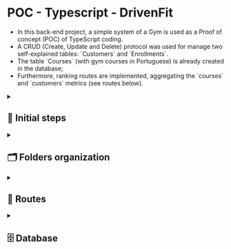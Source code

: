 <h1> POC - Typescript - DrivenFit </h1>
<ul> 
    <li> In this back-end project, a simple system of a Gym is used as a Proof of concept (POC) of TypeScript coding.</li>
    <li>A CRUD (Create, Update and Delete) protocol was used for manage two self-explained tables: `Customers` and `Enrollments`.</li>
    <li>The table `Courses` (with gym courses in Portuguese) is already created in the database;</li>
    <li>Furthermore, ranking routes are implemented, aggregating the `courses` and `customers` metrics (see routes below).</li>
</ul>

<details>
<summary>
<h2>👣 Initial steps</h2>
</summary>

<h3> Install all dependencies </h3>

```bash
    npm i 
```
<h3> Run the server API locally </h3>

```bash
    npm run dev
```

<h3> Build the application (for deploy)</h3>

```bash
    npm run build
```

<h3> Start the application (for deploy)</h3>

```bash
    npm run start
```

<p> ⚠️ You'll also need to download the database structure (see database section below) </p>

</details>

<details>

<summary>
<h2>🗂 Folders organization </h2>
</summary>

```
    ├── README.md
    ├── package-lock.json
    ├── package.json
    ├── 📁 src
    │   ├── 📁 controllers
    │   │   ├── courses.controllers.ts
    │   │   ├── customers.controllers.ts
    │   │   └── enrollments.controllers.ts
    │   ├── 📁 database
    │   │   ├── connectionDB.ts
    │   │   └── dbdiagram.png
    │   ├── index.ts
    │   ├── 📁 middlewares
    │   │   ├── courses.middlewares.ts
    │   │   ├── customers.middleware.ts
    │   │   └── schemas.validation.ts
    │   ├── 📁 protocols
    │   │   ├── courses-rank.ts
    │   │   ├── customer.ts
    │   │   ├── customers-rank.ts
    │   │   └── enrollment.ts
    │   ├── 📁 repositories
    │   │   ├── courses.repository.ts
    │   │   ├── customers.repository.ts
    │   │   └── enrollments.repository.ts
    │   ├── 📁 routes
    │   │   ├── courses.routes.ts
    │   │   ├── customers.routes.ts
    │   │   ├── enrollments.routes.ts
    │   │   └── index.ts
    │   ├── 📁 schemas
    │   │   ├── customer.schema.ts
    │   │   ├── enrollment.schema.ts
    │   │   └── top-query.schema.ts
    │   └── 📁 services
    └── tsconfig.json
```

</details>

<details>
    <summary> <h2>🧭 Routes </h2></summary>
<ul>

<details><summary><h3> Customers routes </h3></summary>

**<h4> Registering a customer </h4>**
<ul>
<li><span style="color: green">POST</span> `/register`</li>
<li>Send customer via body as follow</li>

```JSON
{
    "name": "Customer Name",
    "email": "test@test.com",
    "cpf": "12345678910"
}
```

<li> If succeed, receive an answer in the format:</li>

```JSON
{
    "message": "Customer Name was registered!"
}
```

</ul>
</details></li>

<details><summary><h3> Enrolments routes </h3></summary>

**<h4> Enrolling a customer in a course</h4>**
<ul>
<li><span style="color: green">POST</span> `/enroll`</li>
<li>Send a body containing the following infos</li>


```JSON
{
    "customer_id": "1",
    "course_id": "2"
}
```

<li>If succeed, receive an answer in the format:</li>

```JSON
{
    "message": "Success: Customer_X was enrolled into Course_X!"
}
```

</ul>

**<h4> Unenrolling a customer from a course </h4>**
<ul>
<li><span style="color: red">DELETE</span> `/enroll`</li>
<li>Send a body containing the following infos</li>


```JSON
{
    "customer_id": "1",
    "course_id": "2"
}
```

<li>If succeed, receive an answer in the format:</li>

```JSON
{
    "message": "Success: Customer_X was unenrolled from Course_X!"
}
```

</ul>
</details>

<details><summary><h3> Courses routes </h3></summary>
<ul>

**<h4>Rank of courses with higher number of enrollments</h4>**
<ul>
<li><span style="color: blue">GET</span> `/rank/courses` </li>
<li>Optional a query `top` with a number, as the example below:</li>

```
/rank/courses?top=3
```
<li>Response in the format:</li>

```JSON
[
  {
    "course": "LPO",
    "customers": "7"
  },
  {
    "course": "Dança",
    "customers": "5"
  },
  {
    "course": "Zumba",
    "customers": "3"
  }
]
```
</ul>


**<h4>Courses a customer is enrolled in</h4>**
<ul>
<li><span style="color: blue">GET</span> `/courses/:customer_id`</li>
<li>`customer_id` is a number and required, as the example below:</li>

```
/courses/2
```
<li> </li>

</ul>



</ul>

</ul>
</details>

<details>
    <summary>
    <h2>🗄️ Database</h2>
    </summary>

- Database structure

    <img src="https://github.com/erickssguerra/poc-typescript/blob/main/src/database/dbdiagram.png" alt="database diagram">

- Database dump

    [Dump file](https://github.com/erickssguerra/poc-typescript/blob/main/src/database/dump.sql)

</details>
